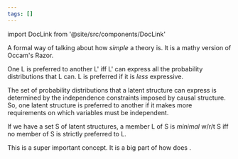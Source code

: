 ```yaml
---
tags: []
---
```


import DocLink from '@site/src/components/DocLink'

A formal way of talking about how *simple* a theory is. It is a mathy version of Occam's Razor.

One <DocLink to="causal structure | latent structure"/> L is preferred to another L' iff L' can express all the probability distributions that L can. L is preferred if it is *less* expressive.

The set of probability distributions that a latent structure can express is determined by the independence constraints imposed by causal structure. So, one latent structure is preferred to another if it makes more requirements on which variables must be independent.

If we have a set S of latent structures, a member L of S is *minimal* w/r/t S iff no member of S is strictly preferred to L.

This is a super important concept. It is a big part of how <DocLink to="Judea Pearl"/> does <DocLink to="causal discovery"/>.